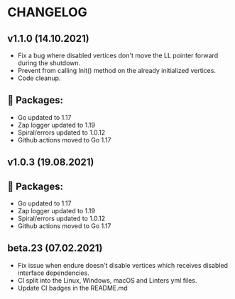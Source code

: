 CHANGELOG
=========

v1.1.0 (14.10.2021)
-------------------
- Fix a bug where disabled vertices don't move the LL pointer forward during the shutdown.
- Prevent from calling Init() method on the already initialized vertices.
- Code cleanup.

## 👀 Packages:

- Go updated to 1.17
- Zap logger updated to 1.19
- Spiral/errors updated to 1.0.12
- Github actions moved to Go 1.17

v1.0.3 (19.08.2021)
-------------------

## 👀 Packages:

- Go updated to 1.17
- Zap logger updated to 1.19
- Spiral/errors updated to 1.0.12
- Github actions moved to Go 1.17

beta.23 (07.02.2021)
-------------------
- Fix issue when endure doesn't disable vertices which receives disabled interface dependencies.
- CI split into the Linux, Windows, macOS and Linters yml files.
- Update CI badges in the README.md
